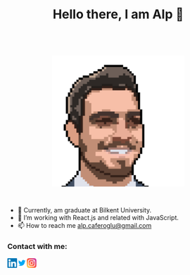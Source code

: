 
 # <p align="center">Hello there, I am Alp 👋</p>
 
<br/>
<br/>

<p align="center">
<img align="center" alt="Me" width="300px" src="https://raw.githubusercontent.com/HasanAlpCaferoglu/HasanAlpCaferoglu/main/images/5p.PNG" />
</p>

<br/>


- 💼 Currently, am graduate at Bilkent University.
- 🌱 I’m working with React.js and related with JavaScript.
- 📫 How to reach me alp.caferoglu@gmail.com

### Contact with me:

[<img align="left" alt="Alp's Linkedin" width="22px" src="https://raw.githubusercontent.com/HasanAlpCaferoglu/HasanAlpCaferoglu/main/images/linkedin.svg" /> ][linkedinURL]

[<img align="left" alt="Alp's Twitter" width="22px" src="https://raw.githubusercontent.com/HasanAlpCaferoglu/HasanAlpCaferoglu/main/images/twitter.svg" /> ][twitterURL]

[<img align="left" alt="Alp's Instagram" width="22px" src="https://raw.githubusercontent.com/HasanAlpCaferoglu/HasanAlpCaferoglu/main/images/instagram.svg" /> ][instagramURL]




[twitterURL]: https://twitter.com/caferoglu_alp
[instagramURL]: https://www.instagram.com/alp.caferoglu/
[linkedinURL]: https://www.linkedin.com/in/hasanalpcaferoglu/
